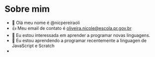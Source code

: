 # Sobre mim
- 👋 Olá meu nome é @nicpereiraoli
- :+1: Meu email de contato é oliveira.nicole@escola.pr.gov.br
- 👀 Eu estou interessada em aprender a programar novas linguagens.
- 🌱 Eu estou aprendendo a programar recentemente a linguagen de JavaScript e Scratch
- 
